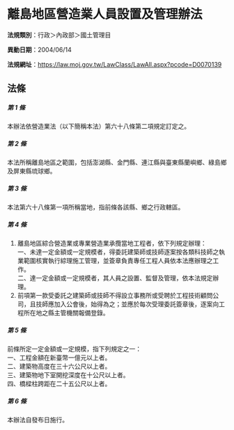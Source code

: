 # 離島地區營造業人員設置及管理辦法

**法規類別**：行政＞內政部＞國土管理目

**異動日期**：2004/06/14  

**法規網址**：https://law.moj.gov.tw/LawClass/LawAll.aspx?pcode=D0070139





## 法條
##### 第 1 條
本辦法依營造業法（以下簡稱本法）第六十八條第二項規定訂定之。

##### 第 2 條
本法所稱離島地區之範圍，包括澎湖縣、金門縣、連江縣與臺東縣蘭嶼鄉、綠島鄉及屏東縣琉球鄉。

##### 第 3 條
本法第六十八條第一項所稱當地，指前條各該縣、鄉之行政轄區。

##### 第 4 條
1. 離島地區綜合營造業或專業營造業承攬當地工程者，依下列規定辦理：  
一、未達一定金額或一定規模者，得委託建築師或技師逐案按各類科技師之執業範圍核實執行綜理施工管理，並簽章負責專任工程人員依本法應辦理之工作。  
二、達一定金額或一定規模者，其人員之設置、監督及管理，依本法規定辦理。
1. 前項第一款受委託之建築師或技師不得設立事務所或受聘於工程技術顧問公司，且技師應加入公會後，始得為之；並應於每次受理委託簽章後，逐案向工程所在地之縣主管機關報備登錄。

##### 第 5 條
前條所定一定金額或一定規模，指下列規定之一：  
一、工程金額在新臺幣一億元以上者。  
二、建築物高度在三十六公尺以上者。  
三、建築物地下室開挖深度在十公尺以上者。  
四、橋樑柱跨距在二十五公尺以上者。  

##### 第 6 條
本辦法自發布日施行。


